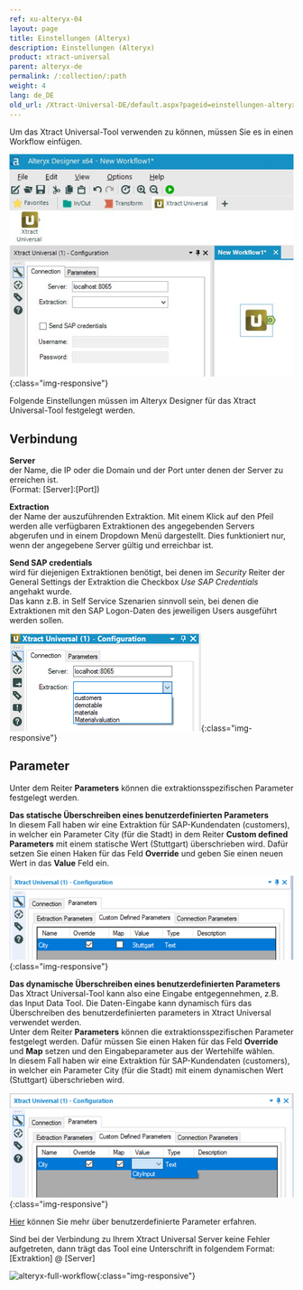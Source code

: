 ```yaml
---
ref: xu-alteryx-04
layout: page
title: Einstellungen (Alteryx)
description: Einstellungen (Alteryx)
product: xtract-universal
parent: alteryx-de
permalink: /:collection/:path
weight: 4
lang: de_DE
old_url: /Xtract-Universal-DE/default.aspx?pageid=einstellungen-alteryx-plugin-de
---
```


Um das Xtract Universal-Tool verwenden zu können, müssen Sie es in einen Workflow einfügen.	

![XU_alteryx_plugin](/img/content/XU_alteryx_plugin.jpg){:class="img-responsive"}

Folgende Einstellungen müssen im Alteryx Designer für das  Xtract Universal-Tool festgelegt werden.

## Verbindung
**Server**<br>
der Name, die IP oder die Domain und der Port unter denen der Server zu erreichen ist.<br>
(Format: [Server]:[Port])

**Extraction**<br>
der Name der auszuführenden Extraktion. Mit einem Klick auf den Pfeil werden alle verfügbaren Extraktionen des angegebenden Servers abgerufen und in einem Dropdown Menü dargestellt. Dies funktioniert nur, wenn der angegebene Server gültig und erreichbar ist.

**Send SAP credentials** <br>
wird für diejenigen Extraktionen benötigt, bei denen im *Security* Reiter der General Settings der Extraktion die Checkbox *Use SAP Credentials* angehakt wurde.<br>
Das kann z.B. in Self Service Szenarien sinnvoll sein, bei denen die Extraktionen mit den SAP Logon-Daten des jeweiligen Users ausgeführt werden sollen.

![alteryx-extraction-selection](/img/content/alteryx-extraction-selection.png){:class="img-responsive"}

## Parameter 

Unter dem Reiter **Parameters** können die extraktionsspezifischen Parameter festgelegt werden. 

**Das statische Überschreiben eines benutzerdefinierten Parameters**<br>
In diesem Fall haben wir eine Extraktion für SAP-Kundendaten (customers), in welcher ein Parameter City (für die Stadt) in dem Reiter **Custom defined Parameters** mit einem statische Wert (Stuttgart) überschrieben wird. 
Dafür setzen Sie einen Haken für das Feld **Override** und geben Sie einen neuen Wert in das **Value** Feld ein.<br>


![alteryx-custom-parameters](/img/content/alteryx-custom-parameters.PNG){:class="img-responsive"}

**Das dynamische Überschreiben eines benutzerdefinierten Parameters**<br>
Das Xtract Universal-Tool kann also eine Eingabe entgegennehmen, z.B. das Input Data Tool.
Die Daten-Eingabe kann dynamisch fürs das  Überschreiben des benutzerdefinierten parameters in Xtract Universal verwendet werden.<br> 
Unter dem Reiter **Parameters** können die extraktionsspezifischen Parameter festgelegt werden. Dafür müssen Sie einen Haken für das Feld **Override** und **Map** setzen und den Eingabeparameter aus der Wertehilfe wählen. <br>
In diesem Fall haben wir eine Extraktion für SAP-Kundendaten (customers), in welcher ein Parameter City (für die Stadt) mit einem dynamischen Wert (Stuttgart) überschrieben wird. 


![alteryx-custom-parameters](/img/content/alteryx-custom-parameters-override.PNG){:class="img-responsive"}

[Hier]() können Sie mehr über benutzerdefinierte Parameter erfahren.

Sind bei der Verbindung zu Ihrem Xtract Universal Server keine Fehler aufgetreten, dann trägt das Tool eine Unterschrift in folgendem Format: [Extraktion] @ [Server]

![alteryx-full-workflow](/img/content/alteryx-full-workflow.PNG){:class="img-responsive"}
